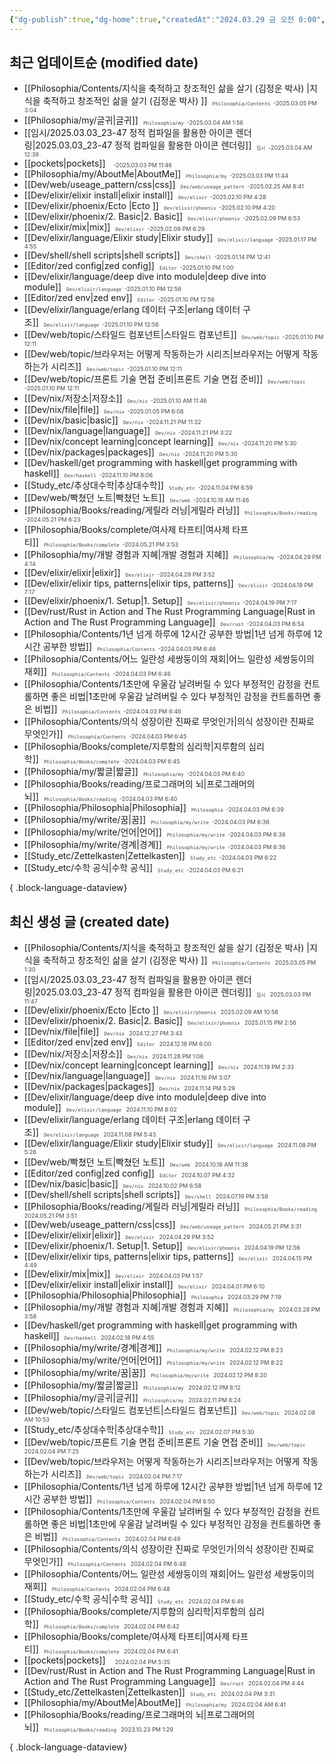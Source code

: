 ```yaml
---
{"dg-publish":true,"dg-home":true,"createdAt":"2024.03.29 금 오전 0:00","modifiedAt":"2025.02.09 일 오후 14:43","permalink":"/Digital Garden Index/","tags":["gardenEntry"],"dgPassFrontmatter":true}
---
```



## 최근 업데이트순 (modified date)

- [[Philosophia/Contents/지식을 축적하고 창조적인 삶을 살기 (김정운 박사) \|지식을 축적하고 창조적인 삶을 살기 (김정운 박사) ]]<span style='font-size:0.65em; margin-left: 0.5rem;opacity:0.8;vertical-align: bottom;'>`Philosophia/Contents `-2025.03.05 PM 3:04 </span>
- [[Philosophia/my/글귀\|글귀]]<span style='font-size:0.65em; margin-left: 0.5rem;opacity:0.8;vertical-align: bottom;'>`Philosophia/my `-2025.03.04 AM 1:56 </span>
- [[임시/2025.03.03_23-47 정적 컴파일을 활용한 아이콘 렌더링\|2025.03.03_23-47 정적 컴파일을 활용한 아이콘 렌더링]]<span style='font-size:0.65em; margin-left: 0.5rem;opacity:0.8;vertical-align: bottom;'>`임시 `-2025.03.04 AM 12:39 </span>
- [[pockets\|pockets]]<span style='font-size:0.65em; margin-left: 0.5rem;opacity:0.8;vertical-align: bottom;'>` `-2025.03.03 PM 11:46 </span>
- [[Philosophia/my/AboutMe\|AboutMe]]<span style='font-size:0.65em; margin-left: 0.5rem;opacity:0.8;vertical-align: bottom;'>`Philosophia/my `-2025.03.03 PM 11:44 </span>
- [[Dev/web/useage_pattern/css\|css]]<span style='font-size:0.65em; margin-left: 0.5rem;opacity:0.8;vertical-align: bottom;'>`Dev/web/useage_pattern `-2025.02.25 AM 8:41 </span>
- [[Dev/elixir/elixir install\|elixir install]]<span style='font-size:0.65em; margin-left: 0.5rem;opacity:0.8;vertical-align: bottom;'>`Dev/elixir `-2025.02.10 PM 4:28 </span>
- [[Dev/elixir/phoenix/Ecto \|Ecto ]]<span style='font-size:0.65em; margin-left: 0.5rem;opacity:0.8;vertical-align: bottom;'>`Dev/elixir/phoenix `-2025.02.10 PM 4:20 </span>
- [[Dev/elixir/phoenix/2. Basic\|2. Basic]]<span style='font-size:0.65em; margin-left: 0.5rem;opacity:0.8;vertical-align: bottom;'>`Dev/elixir/phoenix `-2025.02.09 PM 6:53 </span>
- [[Dev/elixir/mix\|mix]]<span style='font-size:0.65em; margin-left: 0.5rem;opacity:0.8;vertical-align: bottom;'>`Dev/elixir `-2025.02.09 PM 6:29 </span>
- [[Dev/elixir/language/Elixir study\|Elixir study]]<span style='font-size:0.65em; margin-left: 0.5rem;opacity:0.8;vertical-align: bottom;'>`Dev/elixir/language `-2025.01.17 PM 4:55 </span>
- [[Dev/shell/shell scripts\|shell scripts]]<span style='font-size:0.65em; margin-left: 0.5rem;opacity:0.8;vertical-align: bottom;'>`Dev/shell `-2025.01.14 PM 12:41 </span>
- [[Editor/zed config\|zed config]]<span style='font-size:0.65em; margin-left: 0.5rem;opacity:0.8;vertical-align: bottom;'>`Editor `-2025.01.10 PM 1:00 </span>
- [[Dev/elixir/language/deep dive into module\|deep dive into module]]<span style='font-size:0.65em; margin-left: 0.5rem;opacity:0.8;vertical-align: bottom;'>`Dev/elixir/language `-2025.01.10 PM 12:56 </span>
- [[Editor/zed env\|zed env]]<span style='font-size:0.65em; margin-left: 0.5rem;opacity:0.8;vertical-align: bottom;'>`Editor `-2025.01.10 PM 12:56 </span>
- [[Dev/elixir/language/erlang 데이터 구조\|erlang 데이터 구조]]<span style='font-size:0.65em; margin-left: 0.5rem;opacity:0.8;vertical-align: bottom;'>`Dev/elixir/language `-2025.01.10 PM 12:56 </span>
- [[Dev/web/topic/스타일드 컴포넌트\|스타일드 컴포넌트]]<span style='font-size:0.65em; margin-left: 0.5rem;opacity:0.8;vertical-align: bottom;'>`Dev/web/topic `-2025.01.10 PM 12:11 </span>
- [[Dev/web/topic/브라우저는 어떻게 작동하는가 시리즈\|브라우저는 어떻게 작동하는가 시리즈]]<span style='font-size:0.65em; margin-left: 0.5rem;opacity:0.8;vertical-align: bottom;'>`Dev/web/topic `-2025.01.10 PM 12:11 </span>
- [[Dev/web/topic/프론트 기술 면접 준비\|프론트 기술 면접 준비]]<span style='font-size:0.65em; margin-left: 0.5rem;opacity:0.8;vertical-align: bottom;'>`Dev/web/topic `-2025.01.10 PM 12:11 </span>
- [[Dev/nix/저장소\|저장소]]<span style='font-size:0.65em; margin-left: 0.5rem;opacity:0.8;vertical-align: bottom;'>`Dev/nix `-2025.01.10 AM 11:46 </span>
- [[Dev/nix/file\|file]]<span style='font-size:0.65em; margin-left: 0.5rem;opacity:0.8;vertical-align: bottom;'>`Dev/nix `-2025.01.05 PM 6:08 </span>
- [[Dev/nix/basic\|basic]]<span style='font-size:0.65em; margin-left: 0.5rem;opacity:0.8;vertical-align: bottom;'>`Dev/nix `-2024.11.21 PM 11:32 </span>
- [[Dev/nix/language\|language]]<span style='font-size:0.65em; margin-left: 0.5rem;opacity:0.8;vertical-align: bottom;'>`Dev/nix `-2024.11.21 PM 3:22 </span>
- [[Dev/nix/concept learning\|concept learning]]<span style='font-size:0.65em; margin-left: 0.5rem;opacity:0.8;vertical-align: bottom;'>`Dev/nix `-2024.11.20 PM 5:30 </span>
- [[Dev/nix/packages\|packages]]<span style='font-size:0.65em; margin-left: 0.5rem;opacity:0.8;vertical-align: bottom;'>`Dev/nix `-2024.11.20 PM 5:30 </span>
- [[Dev/haskell/get programming with haskell\|get programming with haskell]]<span style='font-size:0.65em; margin-left: 0.5rem;opacity:0.8;vertical-align: bottom;'>`Dev/haskell `-2024.11.10 PM 8:06 </span>
- [[Study_etc/추상대수학\|추상대수학]]<span style='font-size:0.65em; margin-left: 0.5rem;opacity:0.8;vertical-align: bottom;'>`Study_etc `-2024.11.04 PM 6:59 </span>
- [[Dev/web/빡쳤던 노트\|빡쳤던 노트]]<span style='font-size:0.65em; margin-left: 0.5rem;opacity:0.8;vertical-align: bottom;'>`Dev/web `-2024.10.18 AM 11:46 </span>
- [[Philosophia/Books/reading/게릴라 러닝\|게릴라 러닝]]<span style='font-size:0.65em; margin-left: 0.5rem;opacity:0.8;vertical-align: bottom;'>`Philosophia/Books/reading `-2024.05.21 PM 6:23 </span>
- [[Philosophia/Books/complete/여사제 타프티\|여사제 타프티]]<span style='font-size:0.65em; margin-left: 0.5rem;opacity:0.8;vertical-align: bottom;'>`Philosophia/Books/complete `-2024.05.21 PM 3:53 </span>
- [[Philosophia/my/개발 경험과 지혜\|개발 경험과 지혜]]<span style='font-size:0.65em; margin-left: 0.5rem;opacity:0.8;vertical-align: bottom;'>`Philosophia/my `-2024.04.29 PM 4:14 </span>
- [[Dev/elixir/elixir\|elixir]]<span style='font-size:0.65em; margin-left: 0.5rem;opacity:0.8;vertical-align: bottom;'>`Dev/elixir `-2024.04.29 PM 3:52 </span>
- [[Dev/elixir/elixir tips, patterns\|elixir tips, patterns]]<span style='font-size:0.65em; margin-left: 0.5rem;opacity:0.8;vertical-align: bottom;'>`Dev/elixir `-2024.04.19 PM 7:17 </span>
- [[Dev/elixir/phoenix/1. Setup\|1. Setup]]<span style='font-size:0.65em; margin-left: 0.5rem;opacity:0.8;vertical-align: bottom;'>`Dev/elixir/phoenix `-2024.04.19 PM 7:17 </span>
- [[Dev/rust/Rust in Action and The Rust Programming Language\|Rust in Action and The Rust Programming Language]]<span style='font-size:0.65em; margin-left: 0.5rem;opacity:0.8;vertical-align: bottom;'>`Dev/rust `-2024.04.03 PM 6:54 </span>
- [[Philosophia/Contents/1년 넘게 하루에 12시간 공부한 방법\|1년 넘게 하루에 12시간 공부한 방법]]<span style='font-size:0.65em; margin-left: 0.5rem;opacity:0.8;vertical-align: bottom;'>`Philosophia/Contents `-2024.04.03 PM 6:46 </span>
- [[Philosophia/Contents/어느 일란성 세쌍둥이의 재회\|어느 일란성 세쌍둥이의 재회]]<span style='font-size:0.65em; margin-left: 0.5rem;opacity:0.8;vertical-align: bottom;'>`Philosophia/Contents `-2024.04.03 PM 6:46 </span>
- [[Philosophia/Contents/1초만에 우울감 날려버릴 수 있다 부정적인 감정을 컨트롤하면 좋은 비법\|1초만에 우울감 날려버릴 수 있다 부정적인 감정을 컨트롤하면 좋은 비법]]<span style='font-size:0.65em; margin-left: 0.5rem;opacity:0.8;vertical-align: bottom;'>`Philosophia/Contents `-2024.04.03 PM 6:46 </span>
- [[Philosophia/Contents/의식 성장이란 진짜로 무엇인가\|의식 성장이란 진짜로 무엇인가]]<span style='font-size:0.65em; margin-left: 0.5rem;opacity:0.8;vertical-align: bottom;'>`Philosophia/Contents `-2024.04.03 PM 6:45 </span>
- [[Philosophia/Books/complete/지루함의 심리학\|지루함의 심리학]]<span style='font-size:0.65em; margin-left: 0.5rem;opacity:0.8;vertical-align: bottom;'>`Philosophia/Books/complete `-2024.04.03 PM 6:45 </span>
- [[Philosophia/my/짧글\|짧글]]<span style='font-size:0.65em; margin-left: 0.5rem;opacity:0.8;vertical-align: bottom;'>`Philosophia/my `-2024.04.03 PM 6:40 </span>
- [[Philosophia/Books/reading/프로그래머의 뇌\|프로그래머의 뇌]]<span style='font-size:0.65em; margin-left: 0.5rem;opacity:0.8;vertical-align: bottom;'>`Philosophia/Books/reading `-2024.04.03 PM 6:40 </span>
- [[Philosophia/Philosophia\|Philosophia]]<span style='font-size:0.65em; margin-left: 0.5rem;opacity:0.8;vertical-align: bottom;'>`Philosophia `-2024.04.03 PM 6:39 </span>
- [[Philosophia/my/write/꿈\|꿈]]<span style='font-size:0.65em; margin-left: 0.5rem;opacity:0.8;vertical-align: bottom;'>`Philosophia/my/write `-2024.04.03 PM 6:36 </span>
- [[Philosophia/my/write/언어\|언어]]<span style='font-size:0.65em; margin-left: 0.5rem;opacity:0.8;vertical-align: bottom;'>`Philosophia/my/write `-2024.04.03 PM 6:36 </span>
- [[Philosophia/my/write/경계\|경계]]<span style='font-size:0.65em; margin-left: 0.5rem;opacity:0.8;vertical-align: bottom;'>`Philosophia/my/write `-2024.04.03 PM 6:36 </span>
- [[Study_etc/Zettelkasten\|Zettelkasten]]<span style='font-size:0.65em; margin-left: 0.5rem;opacity:0.8;vertical-align: bottom;'>`Study_etc `-2024.04.03 PM 6:22 </span>
- [[Study_etc/수학 공식\|수학 공식]]<span style='font-size:0.65em; margin-left: 0.5rem;opacity:0.8;vertical-align: bottom;'>`Study_etc `-2024.04.03 PM 6:21 </span>

{ .block-language-dataview}

## 최신 생성 글 (created date)

- [[Philosophia/Contents/지식을 축적하고 창조적인 삶을 살기 (김정운 박사) \|지식을 축적하고 창조적인 삶을 살기 (김정운 박사) ]]<span style='font-size:0.65em; margin-left: 0.5rem;opacity:0.8;vertical-align: bottom;'>`Philosophia/Contents ` 2025.03.05 PM 1:30 </span>
- [[임시/2025.03.03_23-47 정적 컴파일을 활용한 아이콘 렌더링\|2025.03.03_23-47 정적 컴파일을 활용한 아이콘 렌더링]]<span style='font-size:0.65em; margin-left: 0.5rem;opacity:0.8;vertical-align: bottom;'>`임시 ` 2025.03.03 PM 11:47 </span>
- [[Dev/elixir/phoenix/Ecto \|Ecto ]]<span style='font-size:0.65em; margin-left: 0.5rem;opacity:0.8;vertical-align: bottom;'>`Dev/elixir/phoenix ` 2025.02.09 AM 10:58 </span>
- [[Dev/elixir/phoenix/2. Basic\|2. Basic]]<span style='font-size:0.65em; margin-left: 0.5rem;opacity:0.8;vertical-align: bottom;'>`Dev/elixir/phoenix ` 2025.01.15 PM 2:56 </span>
- [[Dev/nix/file\|file]]<span style='font-size:0.65em; margin-left: 0.5rem;opacity:0.8;vertical-align: bottom;'>`Dev/nix ` 2024.12.27 PM 3:43 </span>
- [[Editor/zed env\|zed env]]<span style='font-size:0.65em; margin-left: 0.5rem;opacity:0.8;vertical-align: bottom;'>`Editor ` 2024.12.18 PM 6:00 </span>
- [[Dev/nix/저장소\|저장소]]<span style='font-size:0.65em; margin-left: 0.5rem;opacity:0.8;vertical-align: bottom;'>`Dev/nix ` 2024.11.28 PM 1:06 </span>
- [[Dev/nix/concept learning\|concept learning]]<span style='font-size:0.65em; margin-left: 0.5rem;opacity:0.8;vertical-align: bottom;'>`Dev/nix ` 2024.11.19 PM 2:33 </span>
- [[Dev/nix/language\|language]]<span style='font-size:0.65em; margin-left: 0.5rem;opacity:0.8;vertical-align: bottom;'>`Dev/nix ` 2024.11.16 PM 3:07 </span>
- [[Dev/nix/packages\|packages]]<span style='font-size:0.65em; margin-left: 0.5rem;opacity:0.8;vertical-align: bottom;'>`Dev/nix ` 2024.11.14 PM 5:29 </span>
- [[Dev/elixir/language/deep dive into module\|deep dive into module]]<span style='font-size:0.65em; margin-left: 0.5rem;opacity:0.8;vertical-align: bottom;'>`Dev/elixir/language ` 2024.11.10 PM 8:02 </span>
- [[Dev/elixir/language/erlang 데이터 구조\|erlang 데이터 구조]]<span style='font-size:0.65em; margin-left: 0.5rem;opacity:0.8;vertical-align: bottom;'>`Dev/elixir/language ` 2024.11.08 PM 5:43 </span>
- [[Dev/elixir/language/Elixir study\|Elixir study]]<span style='font-size:0.65em; margin-left: 0.5rem;opacity:0.8;vertical-align: bottom;'>`Dev/elixir/language ` 2024.11.08 PM 5:26 </span>
- [[Dev/web/빡쳤던 노트\|빡쳤던 노트]]<span style='font-size:0.65em; margin-left: 0.5rem;opacity:0.8;vertical-align: bottom;'>`Dev/web ` 2024.10.18 AM 11:38 </span>
- [[Editor/zed config\|zed config]]<span style='font-size:0.65em; margin-left: 0.5rem;opacity:0.8;vertical-align: bottom;'>`Editor ` 2024.10.07 PM 4:32 </span>
- [[Dev/nix/basic\|basic]]<span style='font-size:0.65em; margin-left: 0.5rem;opacity:0.8;vertical-align: bottom;'>`Dev/nix ` 2024.10.02 PM 6:58 </span>
- [[Dev/shell/shell scripts\|shell scripts]]<span style='font-size:0.65em; margin-left: 0.5rem;opacity:0.8;vertical-align: bottom;'>`Dev/shell ` 2024.07.19 PM 3:58 </span>
- [[Philosophia/Books/reading/게릴라 러닝\|게릴라 러닝]]<span style='font-size:0.65em; margin-left: 0.5rem;opacity:0.8;vertical-align: bottom;'>`Philosophia/Books/reading ` 2024.05.21 PM 3:51 </span>
- [[Dev/web/useage_pattern/css\|css]]<span style='font-size:0.65em; margin-left: 0.5rem;opacity:0.8;vertical-align: bottom;'>`Dev/web/useage_pattern ` 2024.05.21 PM 3:31 </span>
- [[Dev/elixir/elixir\|elixir]]<span style='font-size:0.65em; margin-left: 0.5rem;opacity:0.8;vertical-align: bottom;'>`Dev/elixir ` 2024.04.29 PM 3:52 </span>
- [[Dev/elixir/phoenix/1. Setup\|1. Setup]]<span style='font-size:0.65em; margin-left: 0.5rem;opacity:0.8;vertical-align: bottom;'>`Dev/elixir/phoenix ` 2024.04.19 PM 12:56 </span>
- [[Dev/elixir/elixir tips, patterns\|elixir tips, patterns]]<span style='font-size:0.65em; margin-left: 0.5rem;opacity:0.8;vertical-align: bottom;'>`Dev/elixir ` 2024.04.15 PM 4:49 </span>
- [[Dev/elixir/mix\|mix]]<span style='font-size:0.65em; margin-left: 0.5rem;opacity:0.8;vertical-align: bottom;'>`Dev/elixir ` 2024.04.03 PM 1:57 </span>
- [[Dev/elixir/elixir install\|elixir install]]<span style='font-size:0.65em; margin-left: 0.5rem;opacity:0.8;vertical-align: bottom;'>`Dev/elixir ` 2024.04.01 PM 6:10 </span>
- [[Philosophia/Philosophia\|Philosophia]]<span style='font-size:0.65em; margin-left: 0.5rem;opacity:0.8;vertical-align: bottom;'>`Philosophia ` 2024.03.29 PM 7:19 </span>
- [[Philosophia/my/개발 경험과 지혜\|개발 경험과 지혜]]<span style='font-size:0.65em; margin-left: 0.5rem;opacity:0.8;vertical-align: bottom;'>`Philosophia/my ` 2024.03.28 PM 3:58 </span>
- [[Dev/haskell/get programming with haskell\|get programming with haskell]]<span style='font-size:0.65em; margin-left: 0.5rem;opacity:0.8;vertical-align: bottom;'>`Dev/haskell ` 2024.02.18 PM 4:55 </span>
- [[Philosophia/my/write/경계\|경계]]<span style='font-size:0.65em; margin-left: 0.5rem;opacity:0.8;vertical-align: bottom;'>`Philosophia/my/write ` 2024.02.12 PM 8:23 </span>
- [[Philosophia/my/write/언어\|언어]]<span style='font-size:0.65em; margin-left: 0.5rem;opacity:0.8;vertical-align: bottom;'>`Philosophia/my/write ` 2024.02.12 PM 8:22 </span>
- [[Philosophia/my/write/꿈\|꿈]]<span style='font-size:0.65em; margin-left: 0.5rem;opacity:0.8;vertical-align: bottom;'>`Philosophia/my/write ` 2024.02.12 PM 8:20 </span>
- [[Philosophia/my/짧글\|짧글]]<span style='font-size:0.65em; margin-left: 0.5rem;opacity:0.8;vertical-align: bottom;'>`Philosophia/my ` 2024.02.12 PM 8:12 </span>
- [[Philosophia/my/글귀\|글귀]]<span style='font-size:0.65em; margin-left: 0.5rem;opacity:0.8;vertical-align: bottom;'>`Philosophia/my ` 2024.02.11 PM 8:24 </span>
- [[Dev/web/topic/스타일드 컴포넌트\|스타일드 컴포넌트]]<span style='font-size:0.65em; margin-left: 0.5rem;opacity:0.8;vertical-align: bottom;'>`Dev/web/topic ` 2024.02.08 AM 10:53 </span>
- [[Study_etc/추상대수학\|추상대수학]]<span style='font-size:0.65em; margin-left: 0.5rem;opacity:0.8;vertical-align: bottom;'>`Study_etc ` 2024.02.07 PM 5:30 </span>
- [[Dev/web/topic/프론트 기술 면접 준비\|프론트 기술 면접 준비]]<span style='font-size:0.65em; margin-left: 0.5rem;opacity:0.8;vertical-align: bottom;'>`Dev/web/topic ` 2024.02.04 PM 7:25 </span>
- [[Dev/web/topic/브라우저는 어떻게 작동하는가 시리즈\|브라우저는 어떻게 작동하는가 시리즈]]<span style='font-size:0.65em; margin-left: 0.5rem;opacity:0.8;vertical-align: bottom;'>`Dev/web/topic ` 2024.02.04 PM 7:17 </span>
- [[Philosophia/Contents/1년 넘게 하루에 12시간 공부한 방법\|1년 넘게 하루에 12시간 공부한 방법]]<span style='font-size:0.65em; margin-left: 0.5rem;opacity:0.8;vertical-align: bottom;'>`Philosophia/Contents ` 2024.02.04 PM 6:50 </span>
- [[Philosophia/Contents/1초만에 우울감 날려버릴 수 있다 부정적인 감정을 컨트롤하면 좋은 비법\|1초만에 우울감 날려버릴 수 있다 부정적인 감정을 컨트롤하면 좋은 비법]]<span style='font-size:0.65em; margin-left: 0.5rem;opacity:0.8;vertical-align: bottom;'>`Philosophia/Contents ` 2024.02.04 PM 6:49 </span>
- [[Philosophia/Contents/의식 성장이란 진짜로 무엇인가\|의식 성장이란 진짜로 무엇인가]]<span style='font-size:0.65em; margin-left: 0.5rem;opacity:0.8;vertical-align: bottom;'>`Philosophia/Contents ` 2024.02.04 PM 6:48 </span>
- [[Philosophia/Contents/어느 일란성 세쌍둥이의 재회\|어느 일란성 세쌍둥이의 재회]]<span style='font-size:0.65em; margin-left: 0.5rem;opacity:0.8;vertical-align: bottom;'>`Philosophia/Contents ` 2024.02.04 PM 6:48 </span>
- [[Study_etc/수학 공식\|수학 공식]]<span style='font-size:0.65em; margin-left: 0.5rem;opacity:0.8;vertical-align: bottom;'>`Study_etc ` 2024.02.04 PM 6:46 </span>
- [[Philosophia/Books/complete/지루함의 심리학\|지루함의 심리학]]<span style='font-size:0.65em; margin-left: 0.5rem;opacity:0.8;vertical-align: bottom;'>`Philosophia/Books/complete ` 2024.02.04 PM 6:42 </span>
- [[Philosophia/Books/complete/여사제 타프티\|여사제 타프티]]<span style='font-size:0.65em; margin-left: 0.5rem;opacity:0.8;vertical-align: bottom;'>`Philosophia/Books/complete ` 2024.02.04 PM 6:41 </span>
- [[pockets\|pockets]]<span style='font-size:0.65em; margin-left: 0.5rem;opacity:0.8;vertical-align: bottom;'>` ` 2024.02.04 PM 5:35 </span>
- [[Dev/rust/Rust in Action and The Rust Programming Language\|Rust in Action and The Rust Programming Language]]<span style='font-size:0.65em; margin-left: 0.5rem;opacity:0.8;vertical-align: bottom;'>`Dev/rust ` 2024.02.04 PM 4:44 </span>
- [[Study_etc/Zettelkasten\|Zettelkasten]]<span style='font-size:0.65em; margin-left: 0.5rem;opacity:0.8;vertical-align: bottom;'>`Study_etc ` 2024.02.04 PM 3:31 </span>
- [[Philosophia/my/AboutMe\|AboutMe]]<span style='font-size:0.65em; margin-left: 0.5rem;opacity:0.8;vertical-align: bottom;'>`Philosophia/my ` 2024.02.04 AM 6:41 </span>
- [[Philosophia/Books/reading/프로그래머의 뇌\|프로그래머의 뇌]]<span style='font-size:0.65em; margin-left: 0.5rem;opacity:0.8;vertical-align: bottom;'>`Philosophia/Books/reading ` 2023.10.23 PM 1:29 </span>

{ .block-language-dataview}
